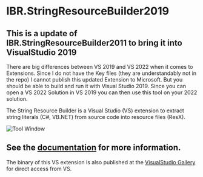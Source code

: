 # IBR.StringResourceBuilder2019

## This is a update of IBR.StringResourceBuilder2011 to bring it into VisualStudio 2019
There are big differences between VS 2019 and VS 2022 when it comes to Extensions.
Since I do not have the Key files (they are understandably not in the repo) I cannot publish this updated Extension to Microsoft.
But you should be able to build and run it with Visual Studio 2019. Since you can open a VS 2022 Solution in VS 2019 you can then use this tool on your 2022 solution.


The String Resource Builder is a Visual Studio (VS) extension to extract string literals (C#, VB.NET) from source code into resource files (ResX).

![Tool Window](/docs/Usage_StringResourceBuilderPreview.png)

## See the [documentation](/docs/Documentation.md) for more information.

The binary of this VS extension is also published at the [VisualStudio Gallery](http://visualstudiogallery.msdn.microsoft.com/74ecfb4f-6245-4942-a5b2-67aaacd49415) for direct access from VS.

